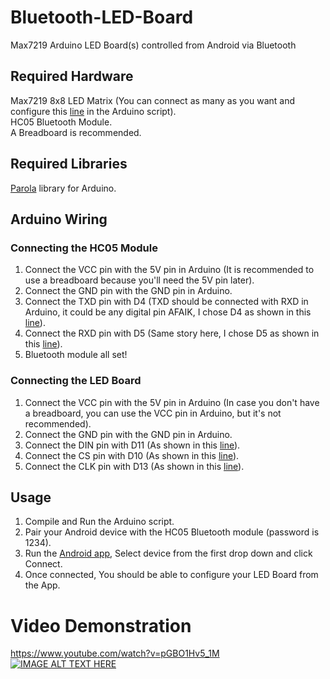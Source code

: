 # Bluetooth-LED-Board
Max7219 Arduino LED Board(s) controlled from Android via Bluetooth

## Required Hardware
Max7219 8x8 LED Matrix (You can connect as many as you want and configure this [line](https://github.com/dtomper/Bluetooth-LED-Board/blob/main/Arduino%20Script/Bluetooth_Board.ino#L34) in the Arduino script).<br/>
HC05 Bluetooth Module.<br/>
A Breadboard is recommended.

## Required Libraries
[Parola](https://www.arduino.cc/reference/en/libraries/md_parola/) library for Arduino.

## Arduino Wiring
### Connecting the HC05 Module
1. Connect the VCC pin with the 5V pin in Arduino (It is recommended to use a breadboard because you'll need the 5V pin later).
2. Connect the GND pin with the GND pin in Arduino.
3. Connect the TXD pin with D4 (TXD should be connected with RXD in Arduino, it could be any digital pin AFAIK, I chose D4 as shown in this [line](https://github.com/dtomper/Bluetooth-LED-Board/blob/main/Arduino%20Script/Bluetooth_Board.ino#L27)).
4. Connect the RXD pin with D5 (Same story here, I chose D5 as shown in this [line](https://github.com/dtomper/Bluetooth-LED-Board/blob/main/Arduino%20Script/Bluetooth_Board.ino#L28)).
5. Bluetooth module all set!

### Connecting the LED Board
1. Connect the VCC pin with the 5V pin in Arduino (In case you don't have a breadboard, you can use the VCC pin in Arduino, but it's not recommended).
2. Connect the GND pin with the GND pin in Arduino.
3. Connect the DIN pin with D11 (As shown in this [line](https://github.com/dtomper/Bluetooth-LED-Board/blob/main/Arduino%20Script/Bluetooth_Board.ino#L36)).
4. Connect the CS  pin with D10 (As shown in this [line](https://github.com/dtomper/Bluetooth-LED-Board/blob/main/Arduino%20Script/Bluetooth_Board.ino#L37)).
5. Connect the CLK pin with D13 (As shown in this [line](https://github.com/dtomper/Bluetooth-LED-Board/blob/main/Arduino%20Script/Bluetooth_Board.ino#L35)).

## Usage
1. Compile and Run the Arduino script.
2. Pair your Android device with the HC05 Bluetooth module (password is 1234).
3. Run the [Android app](https://github.com/dtomper/Bluetooth-LED-Board/releases/tag/v1.0.0), Select device from the first drop down and click Connect.
4. Once connected, You should be able to configure your LED Board from the App.

# Video Demonstration
https://www.youtube.com/watch?v=pGBO1Hv5_1M
[![IMAGE ALT TEXT HERE](http://i3.ytimg.com/vi/pGBO1Hv5_1M/maxresdefault.jpg)](https://www.youtube.com/watch?v=pGBO1Hv5_1M)
